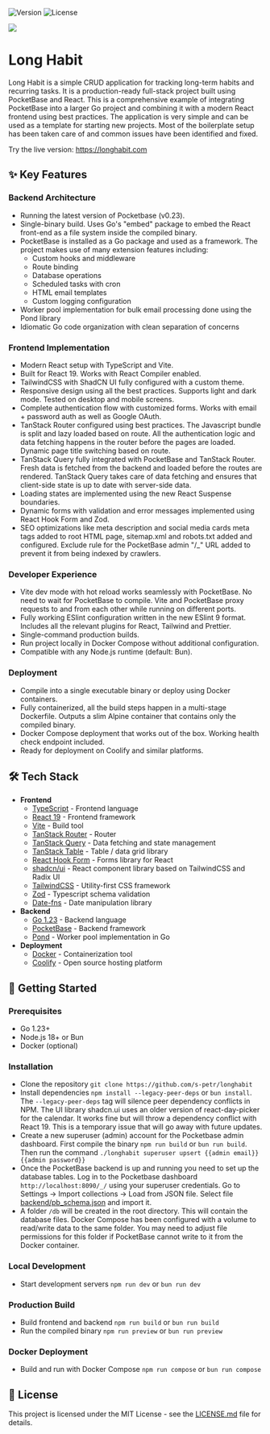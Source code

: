 ![Version](https://img.shields.io/badge/version-0.2.0-blue)
![License](https://img.shields.io/badge/license-MIT-green)

<a href="https://longhabit.com"><img src="https://longhabit.com/og-image.png" /></a>



# Long Habit

Long Habit is a simple CRUD application for tracking long-term habits and recurring tasks. It is a production-ready full-stack project built using PocketBase and React. This is a comprehensive example of integrating PocketBase into a larger Go project and combining it with a modern React frontend using best practices. The application is very simple and can be used as a template for starting new projects. Most of the boilerplate setup has been taken care of and common issues have been identified and fixed.

Try the live version: https://longhabit.com

## ✨ Key Features

### Backend Architecture
- Running the latest version of Pocketbase (v0.23).
- Single-binary build. Uses Go's "embed" package to embed the React front-end as a file system inside the compiled binary.
- PocketBase is installed as a Go package and used as a framework. The project makes use of many extension features including:
  - Custom hooks and middleware
  - Route binding
  - Database operations
  - Scheduled tasks with cron
  - HTML email templates
  - Custom logging configuration
- Worker pool implementation for bulk email processing done using the Pond library
- Idiomatic Go code organization with clean separation of concerns

### Frontend Implementation
- Modern React setup with TypeScript and Vite.
- Built for React 19. Works with React Compiler enabled.
- TailwindCSS with ShadCN UI fully configured with a custom theme.
- Responsive design using all the best practices. Supports light and dark mode. Tested on desktop and mobile screens.
- Complete authentication flow with customized forms. Works with email + password auth as well as Google OAuth.
- TanStack Router configured using best practices. The Javascript bundle is split and lazy loaded based on route. All the authentication logic and data fetching happens in the router before the pages are loaded. Dynamic page title switching based on route.
- TanStack Query fully integrated with PocketBase and TanStack Router. Fresh data is fetched from the backend and loaded before the routes are rendered. TanStack Query takes care of data fetching and ensures that client-side state is up to date with server-side data.
- Loading states are implemented using the new React Suspense boundaries. 
- Dynamic forms with validation and error messages implemented using React Hook Form and Zod.
- SEO optimizations like meta description and social media cards meta tags added to root HTML page, sitemap.xml and robots.txt added and configured. Exclude rule for the PocketBase admin "/_" URL added to prevent it from being indexed by crawlers.

### Developer Experience
- Vite dev mode with hot reload works seamlessly with PocketBase. No need to wait for PocketBase to compile. Vite and PocketBase proxy requests to and from each other while running on different ports.
- Fully working ESlint configuration written in the new ESlint 9 format. Includes all the relevant plugins for React, Tailwind and Prettier. 
- Single-command production builds.
- Run project locally in Docker Compose without additional configuration.
- Compatible with any Node.js runtime (default: Bun).

### Deployment
- Compile into a single executable binary or deploy using Docker containers.
- Fully containerized, all the build steps happen in a multi-stage Dockerfile. Outputs a slim Alpine container that contains only the compiled binary.
- Docker Compose deployment that works out of the box. Working health check endpoint included.
- Ready for deployment on Coolify and similar platforms.

## 🛠️ Tech Stack

- **Frontend**
  - [TypeScript](https://www.typescriptlang.org/docs/) - Frontend language
  - [React 19](https://react.dev/blog/2024/04/25/react-19) - Frontend framework
  - [Vite](https://vite.dev/guide/) - Build tool
  - [TanStack Router](https://tanstack.com/router/latest/docs/framework/react/overview) - Router
  - [TanStack Query](https://tanstack.com/query/latest/docs/framework/react/overview) - Data fetching and state management
  - [TanStack Table](https://tanstack.com/table/latest/docs/introduction) - Table / data grid library
  - [React Hook Form](https://www.react-hook-form.com/api/) - Forms library for React
  - [shadcn/ui](https://ui.shadcn.com/docs) - React component library based on TailwindCSS and Radix UI
  - [TailwindCSS](https://tailwindcss.com/docs/installation) - Utility-first CSS framework
  - [Zod](https://zod.dev/?id=table-of-contents) - Typescript schema validation
  - [Date-fns](https://date-fns.org/docs/Getting-Started) - Date manipulation library
- **Backend**
  - [Go 1.23](https://go.dev/doc/) - Backend language
  - [PocketBase](https://pocketbase.io/docs/) - Backend framework
  - [Pond](https://github.com/alitto/pond) - Worker pool implementation in Go
- **Deployment**
  - [Docker](https://docs.docker.com/reference/) - Containerization tool
  - [Coolify](https://coolify.io/docs) - Open source hosting platform

## 🚦 Getting Started

### Prerequisites
- Go 1.23+
- Node.js 18+ or Bun
- Docker (optional)

### Installation

- Clone the repository `git clone https://github.com/s-petr/longhabit`
- Install dependencies `npm install --legacy-peer-deps` or `bun install`. The `--legacy-peer-deps` tag will silence peer dependency conflicts in NPM. The UI library shadcn.ui uses an older version of react-day-picker for the calendar. It works fine but will throw a dependency conflict with React 19. This is a temporary issue that will go away with future updates.
- Create a new superuser (admin) account for the Pocketbase admin dashboard. First compile the binary `npm run build` or `bun run build`. Then run the command `./longhabit superuser upsert {{admin email}} {{admin password}}`
- Once the PocketBase backend is up and running you need to set up the database tables. Log in to the Pocketbase dashboard `http://localhost:8090/_/` using your superuser credentials. Go to Settings -> Import collections -> Load from JSON file. Select file [backend/pb_schema.json](backend/pb_schema.json) and import it.
- A folder `/db` will be created in the root directory. This will contain the database files. Docker Compose has been configured with a volume to read/write data to the same folder. You may need to adjust file permissions for this folder if PocketBase cannot write to it from the Docker container.

### Local Development

- Start development servers `npm run dev` or `bun run dev`
 
### Production Build

- Build frontend and backend `npm run build` or `bun run build`
- Run the compiled binary `npm run preview` or `bun run preview`

### Docker Deployment
- Build and run with Docker Compose `npm run compose` or `bun run compose`

## 📝 License

This project is licensed under the MIT License - see the [LICENSE.md](LICENSE.md) file for details.